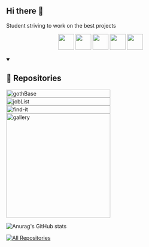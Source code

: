 ## Hi there 👋

Student striving to work on the best projects
<p align="center" dir="auto">
<img width="42px" src="https://github.com/user-attachments/assets/441fff6a-5a2d-42af-bd39-c0aa745e8b0f" />
<img width="42px" src="https://github.com/user-attachments/assets/dc787708-87ed-4126-813b-d21b1be61875" />
<img width="42px" src="https://github.com/user-attachments/assets/b4277e59-9dd7-4d85-81ff-4ced4967dbc2" />
<img width="42px" src="https://github.com/user-attachments/assets/2560ccdd-a234-41e9-bdd6-d71015062272" />
<img width="42px" src="https://github.com/user-attachments/assets/0ff33e67-22ec-436e-a3c1-7cf2e05b0bf2" />
</p>

<details open> 
  <summary><h2>📘 Repositories</h2></summary>
  <!-- Repo info cards - https://github.com/anuraghazra/github-readme-stats -->
  <!-- Small repo cards (fork) - https://github.com/DenverCoder1/github-readme-stats -->
  <div style="display:flex;flex-wrap:wrap;">
    <a href="https://github.com/santedev/gothBase"><img width="278" style="height:100%" src="https://denvercoder1-github-readme-stats.vercel.app/api/pin/?username=santedev&repo=gothBase&theme=dracula&bg_color=1F222E&title_color=8BFFD3&hide_border=true&icon_color=A2D4C1&show_icons=false" alt="gothBase"></a>
    <a href="https://github.com/santedev/jobList"><img width="278" style="height:100%" src="https://denvercoder1-github-readme-stats.vercel.app/api/pin/?username=santedev&repo=jobList&theme=dracula&bg_color=1F222E&title_color=8BFFD3&hide_border=true&icon_color=A2D4C1&show_icons=false" alt="jobList"></a>
    <a href="https://github.com/santedev/find-it"><img width="278" style="height:100%" src="https://denvercoder1-github-readme-stats.vercel.app/api/pin/?username=santedev&repo=find-it&theme=dracula&bg_color=1F222E&title_color=8BFFD3&hide_border=true&icon_color=A2D4C1&show_icons=false" alt="find-it"></a>
    <a href="https://github.com/santedev/gallery"><img width="278" src="https://denvercoder1-github-readme-stats.vercel.app/api/pin/?username=santedev&repo=gallery&theme=dracula&bg_color=1F222E&title_color=8BFFD3&hide_border=true&icon_color=A2D4C1&show_icons=false" alt="gallery"></a>
  </div>

</details>

![Anurag's GitHub stats](https://github-readme-stats.vercel.app/api?&rank_icon=github&username=santedev&hide=stars&theme=dracula&bg_color=1F222E&title_color=8BFFD3&hide_border=true&ring_color=1F222E)

<div>
  <a href="https://github.com/santedev?tab=repositories&sort=stargazers"><img alt="All Repositories" title="All Repositories" src="https://custom-icon-badges.demolab.com/badge/-Click%20Here%20For%20All%20My%20Repos-1F222E?style=for-the-badge&logoColor=white&logo=repo"/></a>
</div>